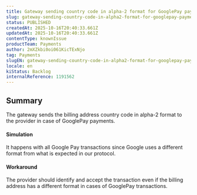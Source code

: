 ```yaml
---
title: Gateway sending country code in alpha-2 format for GooglePay payments
slug: gateway-sending-country-code-in-alpha2-format-for-googlepay-payments
status: PUBLISHED
createdAt: 2025-10-16T20:40:33.661Z
updatedAt: 2025-10-16T20:40:33.661Z
contentType: knownIssue
productTeam: Payments
author: 2mXZkbi0oi061KicTExNjo
tag: Payments
slugEN: gateway-sending-country-code-in-alpha2-format-for-googlepay-payments
locale: en
kiStatus: Backlog
internalReference: 1191562
---
```


## Summary


The gateway sends the billing address country code in alpha-2 format to the provider in case of GooglePay payments.


#### Simulation


It happens with all Google Pay transactions since Google uses a different format from what is expected in our protocol.


#### Workaround


The provider should identify and accept the transaction even if the billing address has a different format in cases of GooglePay transactions.



